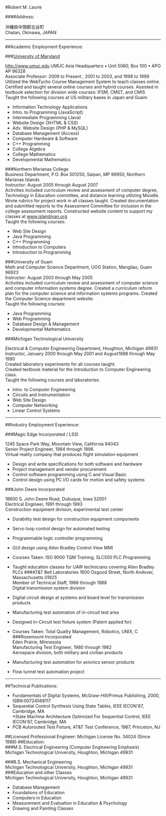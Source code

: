 
#Robert M. Laurie
 
####Address:  

沖縄県中頭郡北谷町  
Chatan, Okinawa, JAPAN

---  

##Academic Employment Experience:

###[University of Maryland](http://www.umuc.edu)  

<http://www.umuc.edu>
UMUC Asia Headquarters • Unit 5060, Box 100 • APO AP 96328  
Associate Professor: 2009 to Present , 2001 to 2003, and 1998 to 1999  
Utilized the WebTycho Course Management System to teach classes online.  
Certified and taught several online courses and hybrid courses.
Assisted in textbook selection for division wide courses: IFSM, CMST, and CMIS  
Taught the following courses at US military bases in Japan and Guam:  
 
* Information Technology Applications
* Intro. to Programming (JavaScript)
* Intermediate Programming (Java)
* Website Design  (XHTML & CSS)
* Adv. Website Design (PHP & MySQL)
* Database Management (Access)
* Computer Hardware & Software 
* C++ Programming 
* College Algebra
* College Mathematics
* Developmental Mathematics
 
###Northern Marianas College  
Business Department, P.O. Box 501250, Saipan, MP 96950, Northern Marianas Islands  
Instructor: August 2005 through August 2007  
Activities included curriculum review and assessment of computer degree, Technology in Education committee, and distance learning utilizing Moodle.  
Wrote rubrics for project work in all classes taught. Created documentation and submitted reports to the Assessment Committee for inclusion in the college assessment reports.
Constructed website content to support my classes at www.islandman.org  
Taught the following courses: 
 
* Web Site Design 
* Java Programming 
* C++ Programming 
* Introduction to Computers 
* Introduction to Programming 
 
###University of Guam  
Math and Computer Science Department, UOG Station, Mangilao, Guam 96923  
Instructor: August 2003 through May 2005  
Activities included curriculum review and assessment of computer science and computer information systems degree. Created a curriculum reform plan for the computer science and information systems programs. Created the Computer Science department website.  
Taught the following courses:  

* Java Programming 
* Web Programming
* Database Design & Management
* Developmental Mathematics 
 
 
###Michigan Technological University  

Electrical & Computer Engineering Department, Houghton, Michigan 49931  
Instructor, January 2000 through May 2001 and August1988 through May 1990   
Created laboratory experiments for all courses taught.  
Created textbook material for the Introduction to Computer Engineering class.  
Taught the following courses and laboratories: 
 
* Intro. to Computer Engineering 
* Circuits and Instrumentation 
* Web Site Design
* Computer Networking 
* Linear Control Systems  

---
##Industry Employment Experience:

###Magic Edge Incorporated / LSSI

1245 Space Park Way, Mountain View, California 94043  
Senior Project Engineer, 1994 through 1996  
Virtual reality company that produces flight simulation equipment  

* Design and write specifications for both software and hardware  
* Project management and vendor procurement 
* Control software programming using C and Visual Basic 
* Control design using PC I/O cards for motion and safety systems  

###John Deere Incorporated  

18600 S. John Deere Road, Dubuque, Iowa 52001  
Electrical Engineer, 1991 through 1993  
Construction equipment division, experimental test center  

* Durability test design for construction equipment components 
* Servo loop control design for automated testing
* Programmable logic controller programming 
* GUI design using Allen Bradley Control View MMI 
* Courses Taken: ISO 9000 TQM Training, SLC500 PLC Programming 
* Taught education classes for UAW technicians covering Allen Bradley PLCs
###AT&T Bell Laboratories
1600 Osgood Street, North Andover, Massachusetts 01825  
Member of Technical Staff, 1986 through 1988  
Digital transmission system division  
* Digital circuit design at systems and board level for transmission products
* Manufacturing test automation of in-circuit test area
* Designed In-Circuit test fixture system (Patent applied for) 
* Courses Taken: Total Quality Management, Robotics, UNIX, C 
###Rosemount Incorporated  
Eden Prairie, Minnesota  
Manufacturing Test Engineer, 1980 through 1982  
Aerospace division, both military and civilian products  

* Manufacturing test automation for avionics sensor products 
* Flow tunnel test automation project  

---
 
##Technical Publications: 
* Fundamentals of Digital Systems, McGraw-Hill/Primus Publishing, 2000, ISBN:00724568117  
* Sequential Control Synthesis Using State Tables, IEEE IECON'87, 
Cambridge, MA   
*State Machine Architecture Optimized For Sequential Control,  IEEE IECON'87, 
Cambridge, MA   
* PCB Autorouted Test Fixture, AT&T Test Conference, 1987, Princeton, NJ

##Licensed Professional Engineer:
Michigan License No. 34024 (Since 1988) 
##Education:  
###M.S. Electrical Engineering (Computer Engineering Emphasis)  
Michigan Technological University, Houghton, Michigan 49931 

###B.S. Mechanical Engineering  
Michigan Technological University, Houghton, Michigan 49931  
###Education and other Classes  
Michigan Technological University, Houghton, Michigan 49931  

* Database Management
* Foundations of Education 
* Computers in Education
* Measurement and Evaluation in Education & Psychology  
* Drawing and Painting Classes
